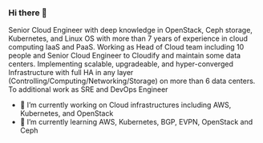 ### Hi there 👋


Senior Cloud Engineer with deep knowledge in OpenStack, Ceph storage, Kubernetes, and Linux OS with more than 7 years of experience in cloud computing IaaS and PaaS. Working as Head of Cloud team including 10 people and Senior Cloud Engineer to Cloudify and maintain some data centers. Implementing scalable, upgradeable, and hyper-converged Infrastructure with full HA in any layer (Controlling/Computing/Networking/Storage) on more than 6 data centers. To additional work as SRE and DevOps Engineer

- 🔭 I’m currently working on Cloud infrastructures including AWS, Kubernetes, and OpenStack
- 🌱 I’m currently learning AWS, Kubernetes, BGP, EVPN, OpenStack and Ceph
<!--
**universcom/universcom** is a ✨ _special_ ✨ repository because its `README.md` (this file) appears on your GitHub profile.

Here are some ideas to get you started:

- 🔭 I’m currently working on ...
- 🌱 I’m currently learning ...
- 👯 I’m looking to collaborate on ...
- 🤔 I’m looking for help with ...
- 💬 Ask me about ...
- 📫 How to reach me: ...
- 😄 Pronouns: ...
- ⚡ Fun fact: ...
-->
